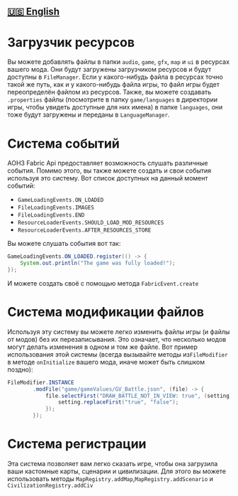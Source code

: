 [🇺🇸 English](https://github.com/MushroomMif/aoh3-fabric-api/blob/master/DOCS.md)
-----
# Загрузчик ресурсов
Вы можете добавлять файлы в папки `audio`, `game`, `gfx`, `map` и `ui`
в ресурсах вашего мода. Они будут загружены загрузчиком ресурсов и будут
доступны в `FileManager`. Если у какого-нибудь файла в ресурсах точно такой же
путь, как и у какого-нибудь файла игры, то файл игры будет переопределён файлом
из ресурсов. Также, вы можете создавать `.properties` файлы (посмотрите в 
папку `game/languages` в директории игры, чтобы увидеть доступные для них имена)
в папке `languages`, они тоже будут загружены и переданы в `LanguageManager`.

# Система событий
AOH3 Fabric Api предоставляет возможность слушать различные события.
Помимо этого, вы также можете создать и свои события используя это систему.
Вот список доступных на данный момент событий:
- `GameLoadingEvents.ON_LOADED`
- `FileLoadingEvents.IMAGES`
- `FileLoadingEvents.END`
- `ResourceLoaderEvents.SHOULD_LOAD_MOD_RESOURCES`
- `ResourceLoaderEvents.AFTER_RESOURCES_STORE`

Вы можете слушать события вот так:
```java
GameLoadingEvents.ON_LOADED.register(() -> {
    System.out.println("The game was fully loaded!");
});
```
И можете создать своё с помощью метода `FabricEvent.create`

# Система модификации файлов
Используя эту систему вы можете легко изменить файлы игры (и файлы от модов)
без их перезаписывания. Это означает, что несколько модов могут делать изменения в
одном и том же файле. Вот пример использования этой системы
(всегда вызывайте методы из`FileModifier` в методе `onInitialize` вашего мода,
иначе может быть слишком поздно):
```java
FileModifier.INSTANCE
        .modFile("game/gameValues/GV_Battle.json", (file) -> {
            file.selectFirst("DRAW_BATTLE_NOT_IN_VIEW: true", (setting) -> {
                setting.replaceFirst("true", "false");
            });
        });
```

# Система регистрации
Эта система позволяет вам легко сказать игре, чтобы она загрузила ваши
кастомные карты, сценарии и цивилизации. Для этого вы можете использовать
методы `MapRegistry.addMap`,`MapRegistry.addScenario` и 
`CivilizationRegistry.addCiv`
